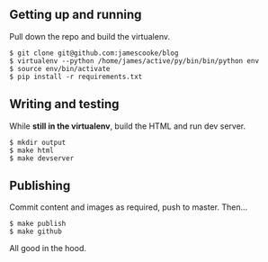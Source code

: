 Getting up and running
----------------------

Pull down the repo and build the virtualenv.

    $ git clone git@github.com:jamescooke/blog
    $ virtualenv --python /home/james/active/py/bin/bin/python env
    $ source env/bin/activate
    $ pip install -r requirements.txt


Writing and testing
-------------------

While **still in the virtualenv**, build the HTML and run dev server.

    $ mkdir output
    $ make html
    $ make devserver


Publishing
----------

Commit content and images as required, push to master. Then...

    $ make publish
    $ make github

All good in the hood.
